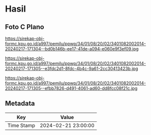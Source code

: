 # Hasil

## Foto C Plano

https://sirekap-obj-formc.kpu.go.id/a997/pemilu/ppwp/34/01/08/20/02/3401082002014-20240217-171304--bd0b146b-ee17-41de-a094-e060e9f3ef09.jpg

https://sirekap-obj-formc.kpu.go.id/a997/pemilu/ppwp/34/01/08/20/02/3401082002014-20240217-171305--e3fdc2d1-8fdc-4b4c-9a61-2cc30413423b.jpg

https://sirekap-obj-formc.kpu.go.id/a997/pemilu/ppwp/34/01/08/20/02/3401082002014-20240217-171305--efbb7826-d491-4061-ad60-dd8fcc08f21c.jpg


## Metadata

| Key        | Value               |
| ---------- | ------------------- |
| Time Stamp | 2024-02-21 23:00:00 |



